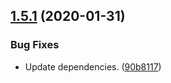 ## [1.5.1](https://github.com/yeldiRium/yeldirs-blog/compare/v1.5.0...v1.5.1) (2020-01-31)


### Bug Fixes

* Update dependencies. ([90b8117](https://github.com/yeldiRium/yeldirs-blog/commit/90b8117e81464bcea67442b548aed83a2d08c5b9))
